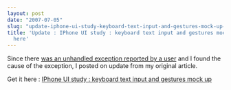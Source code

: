 ```yaml
---
layout: post
date: "2007-07-05"
slug: "update-iphone-ui-study-keyboard-text-input-and-gestures-mock-up-download-here"
title: 'Update : IPhone UI study : keyboard text input and gestures mock up - download
  here'
---
```


<p>
Since there <a href="https://www.corebvba.be/blog/CommentView,guid,6F6D23F0-184F-44A9-9371-0F31AE6FF137.aspx#7bd7b9da-47dd-4e26-9092-93208f302ff7">was an unhandled exception reported by a user</a>&nbsp;and I found the cause of the exception, I posted on update from my original article. 
</p>
<p>
Get it here : <a href="https://www.corebvba.be/blog/IPhone+UI+Study+Keyboard+Text+Input+And+Gestures+Mock+Up+Download+Here.aspx">IPhone UI study : keyboard text input and gestures mock up</a> 
</p>
